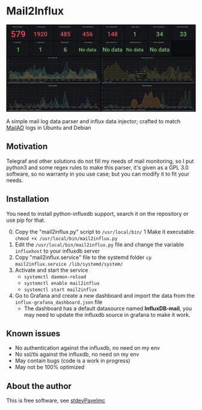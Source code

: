 # Mail2Influx

![](./example.png)

A simple mail log data parser and influx data injector; crafted to match [MailAD](https://github.com/stdevPavelmc/mailad) logs in Ubuntu and Debian

## Motivation

Telegraf and other solutions do not fill my needs of mail monitoring, so I put python3 and some regex rules to make this parser, it's given as a GPL 3.0 software, so no warranty in you use case; but you can modify it to fit your needs.

## Installation

You need to install python-influxdb support, search it on the repository or use pip for that.

0. Copy the "mail2influx.py" script to `/usr/local/bin/`
1 Make it executable `chmod +x /usr/local/bin/mail2influx.py`
2. Edit the `/usr/local/bin/mail2influx.py` file and change the variable  `influxhost` to your influxdb server
3. Copy "mail2influx.service" file to the systemd folder `cp mail2influx.service /lib/systemd/system/`
4. Activate and start the service
    - `systemctl daemon-reload`
    - `systemctl enable mail2influx`
    - `systemctl start mail2influx`
5. Go to Grafana and create a new dashboard and import the data from the `influx-grafana_dashboard.json` file
    - The dashboard has a default datasource named **InfluxDB-mail**, you may need to update the influxdb source in grafana to make it work.

## Known issues

- No authentication against the influxdb, no need on my env
- No ssl/tls against the influxdb, no need on my env
- May contain bugs (code is a work in progress)
- May not be 100% optimized

## About the author

This is free software, see [stdevPavelmc](https://github.com/stdevPavelmc/stdevPavelmc)
